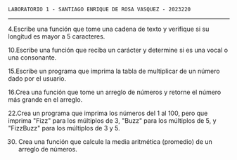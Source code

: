 	LABORATORIO 1 - SANTIAGO ENRIQUE DE ROSA VASQUEZ - 2023220
---------------------------------------------------------------------------
4.Escribe una función que tome una cadena de texto y verifique si su
longitud es mayor a 5 caracteres.

10.Escribe una función que reciba un carácter y determine si es una
vocal o una consonante.

15.Escribe un programa que imprima la tabla de multiplicar de un
número dado por el usuario.

16.Crea una función que tome un arreglo de números y retorne el
número más grande en el arreglo.

22.Crea un programa que imprima los números del 1 al 100, pero que
imprima "Fizz" para los múltiplos de 3, "Buzz" para los múltiplos de 5,
y "FizzBuzz" para los múltiplos de 3 y 5.

30. Crea una función que calcule la media aritmética (promedio) de un
arreglo de números.
